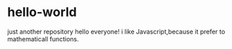 # hello-world
just another repository
hello everyone!
i like Javascript,because it prefer to mathematicall functions.
